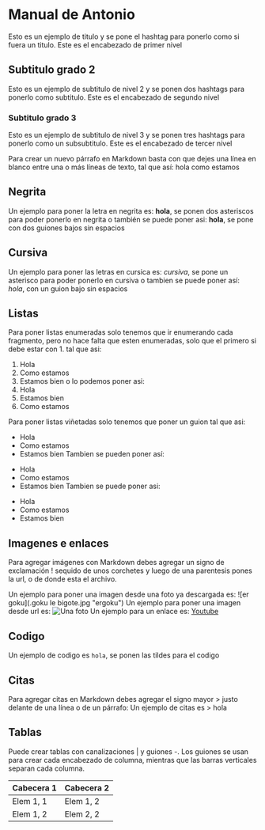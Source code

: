 # Manual de Antonio  
Esto es un ejemplo de titulo y se pone el hashtag para ponerlo como si fuera un titulo. Este es el encabezado de primer nivel
## Subtitulo grado 2
Esto es un ejemplo de subtitulo de nivel 2 y se ponen dos hashtags para ponerlo como subtitulo. Este es el encabezado de segundo nivel
### Subtitulo grado 3
Esto es un ejemplo de subtitulo de nivel 3 y se ponen tres hashtags para ponerlo como un subsubtitulo. Este es el encabezado de tercer nivel

Para crear un nuevo párrafo en Markdown basta con que dejes una línea en blanco entre una o más líneas de texto, tal que así: hola como estamos

## Negrita
Un ejemplo para poner la letra en negrita es: **hola**, se ponen dos asteriscos para poder ponerlo en negrita o también se puede poner asi: __hola__, se pone con dos guiones bajos sin espacios
## Cursiva
Un ejemplo para poner las letras en cursica es: *cursiva*, se pone un asterisco para poder ponerlo en cursiva o tambien se puede poner así: _hola_, con un guion bajo sin espacios
## Listas
Para poner listas enumeradas solo tenemos que ir enumerando cada fragmento, pero no hace falta que esten enumeradas, solo que el primero si debe estar con 1. tal que asi:
1. Hola
2. Como estamos
3. Estamos bien
o lo podemos poner asi:
1. Hola
3. Estamos bien
7. Como estamos

Para poner listas viñetadas solo tenemos que poner un guion tal que asi:
- Hola
- Como estamos
- Estamos bien
Tambien se pueden poner así:
+ Hola
+ Como estamos
+ Estamos bien
Tambien se puede poner asi:
* Hola
* Como estamos
* Estamos bien


## Imagenes e enlaces
Para agregar imágenes con Markdown debes agregar un signo de exclamación ! sequido de unos corchetes y luego de una parentesis pones la url, o de donde esta el archivo.

Un ejemplo para poner una imagen desde una foto ya descargada es: ![er goku](.goku le bigote.jpg "ergoku")
Un ejemplo para poner una imagen desde url es: ![Una foto](https://m.media-amazon.com/images/I/51I-yEOPwHL.jpg)
Un ejemplo para un enlace es: [Youtube](https://www.youtube.com)


## Codigo


Un ejemplo de codigo es `hola`, se ponen las tildes para el codigo


## Citas

Para agregar citas en Markdown debes agregar el signo mayor > justo delante de una línea o de un párrafo:
Un ejemplo de citas es > hola


## Tablas


Puede crear tablas con canalizaciones | y guiones -. Los guiones se usan para crear cada encabezado de columna, mientras que las barras verticales separan cada columna.

| Cabecera 1 | Cabecera 2 |
| ---------- | ---------- |
| Elem 1, 1  | Elem 1, 2  |
| Elem 1, 2  | Elem 2, 2  |
